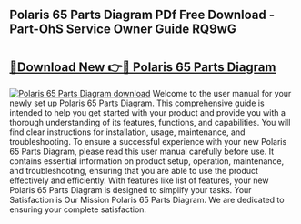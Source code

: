 ## Polaris 65 Parts Diagram PDf Free Download - Part-OhS Service Owner Guide RQ9wG

# <h2><a href="http://dfnh2o.blite.top/?on=Polaris+65+Parts+Diagram">🔗Download New 👉🔴 Polaris 65 Parts Diagram</a></h2>

[![Polaris 65 Parts Diagram download](https://i.imgur.com/lujVjoI.png)](http://dfnh2o.blite.top/?on=Polaris+65+Parts+Diagram)
Welcome to the user manual for your newly set up Polaris 65 Parts Diagram. This comprehensive guide is intended to help you get started with your product and provide you with a thorough understanding of its features, functions, and capabilities. You will find clear instructions for installation, usage, maintenance, and troubleshooting. To ensure a successful experience with your new Polaris 65 Parts Diagram, please read this user manual carefully before use. It contains essential information on product setup, operation, maintenance, and troubleshooting, ensuring that you are able to use the product effectively and efficiently. With features like list of features, your new Polaris 65 Parts Diagram is designed to simplify your tasks. Your Satisfaction is Our Mission Polaris 65 Parts Diagram. We are dedicated to ensuring your complete satisfaction.
